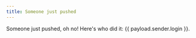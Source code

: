 ```yaml
---
title: Someone just pushed
---
```

Someone just pushed, oh no! Here's who did it: {{ payload.sender.login }}.